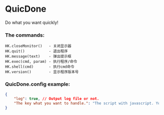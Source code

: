 # QuicDone
Do what you want quickly!

### The commands:
    HK.closeMonitor()   - 关闭显示器  
    HK.quit()           - 退出程序  
    HK.message(text)    - 弹出提示框  
    HK.exec(cmd, param) - 执行程序/命令  
    HK.shell(cmd)       - 执行cmd命令  
    HK.version()        - 显示程序版本号  

### QuicDone.config example:
```json
{
    "log": true, // Output log file or not.
    "The key what you want to handle.": "The script with javascript. You could just give a path to point to a js file."
}
```